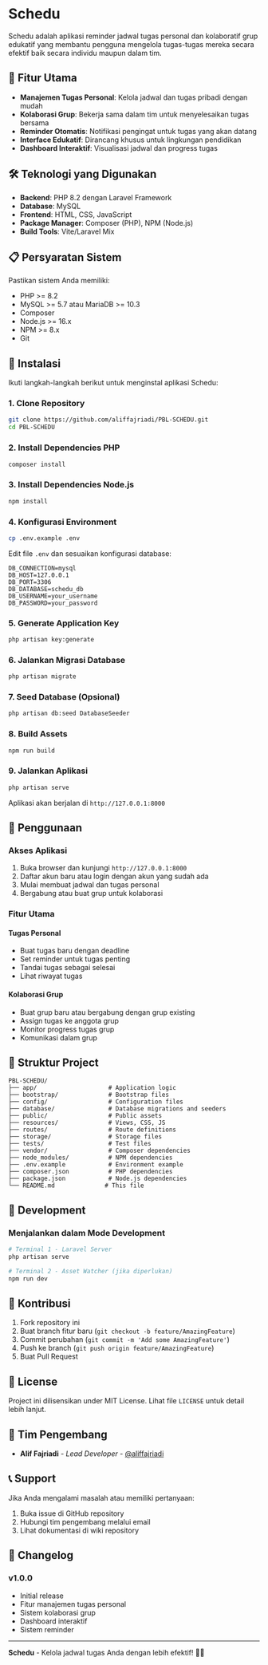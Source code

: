 # Schedu

Schedu adalah aplikasi reminder jadwal tugas personal dan kolaboratif grup edukatif yang membantu pengguna mengelola tugas-tugas mereka secara efektif baik secara individu maupun dalam tim.

## 🚀 Fitur Utama

- **Manajemen Tugas Personal**: Kelola jadwal dan tugas pribadi dengan mudah
- **Kolaborasi Grup**: Bekerja sama dalam tim untuk menyelesaikan tugas bersama
- **Reminder Otomatis**: Notifikasi pengingat untuk tugas yang akan datang
- **Interface Edukatif**: Dirancang khusus untuk lingkungan pendidikan
- **Dashboard Interaktif**: Visualisasi jadwal dan progress tugas

## 🛠️ Teknologi yang Digunakan

- **Backend**: PHP 8.2 dengan Laravel Framework
- **Database**: MySQL
- **Frontend**: HTML, CSS, JavaScript
- **Package Manager**: Composer (PHP), NPM (Node.js)
- **Build Tools**: Vite/Laravel Mix

## 📋 Persyaratan Sistem

Pastikan sistem Anda memiliki:

- PHP >= 8.2
- MySQL >= 5.7 atau MariaDB >= 10.3
- Composer
- Node.js >= 16.x
- NPM >= 8.x
- Git

## 🔧 Instalasi

Ikuti langkah-langkah berikut untuk menginstal aplikasi Schedu:

### 1. Clone Repository

```bash
git clone https://github.com/aliffajriadi/PBL-SCHEDU.git
cd PBL-SCHEDU
```

### 2. Install Dependencies PHP

```bash
composer install
```

### 3. Install Dependencies Node.js

```bash
npm install
```

### 4. Konfigurasi Environment

```bash
cp .env.example .env
```

Edit file `.env` dan sesuaikan konfigurasi database:

```env
DB_CONNECTION=mysql
DB_HOST=127.0.0.1
DB_PORT=3306
DB_DATABASE=schedu_db
DB_USERNAME=your_username
DB_PASSWORD=your_password
```

### 5. Generate Application Key

```bash
php artisan key:generate
```

### 6. Jalankan Migrasi Database

```bash
php artisan migrate
```

### 7. Seed Database (Opsional)

```bash
php artisan db:seed DatabaseSeeder
```

### 8. Build Assets

```bash
npm run build
```

### 9. Jalankan Aplikasi

```bash
php artisan serve
```

Aplikasi akan berjalan di `http://127.0.0.1:8000`

## 🚀 Penggunaan

### Akses Aplikasi

1. Buka browser dan kunjungi `http://127.0.0.1:8000`
2. Daftar akun baru atau login dengan akun yang sudah ada
3. Mulai membuat jadwal dan tugas personal
4. Bergabung atau buat grup untuk kolaborasi

### Fitur Utama

#### Tugas Personal
- Buat tugas baru dengan deadline
- Set reminder untuk tugas penting
- Tandai tugas sebagai selesai
- Lihat riwayat tugas

#### Kolaborasi Grup
- Buat grup baru atau bergabung dengan grup existing
- Assign tugas ke anggota grup
- Monitor progress tugas grup
- Komunikasi dalam grup

## 📁 Struktur Project

```
PBL-SCHEDU/
├── app/                    # Application logic
├── bootstrap/              # Bootstrap files
├── config/                 # Configuration files
├── database/               # Database migrations and seeders
├── public/                 # Public assets
├── resources/              # Views, CSS, JS
├── routes/                 # Route definitions
├── storage/                # Storage files
├── tests/                  # Test files
├── vendor/                 # Composer dependencies
├── node_modules/           # NPM dependencies
├── .env.example            # Environment example
├── composer.json           # PHP dependencies
├── package.json            # Node.js dependencies
└── README.md              # This file
```

## 🔧 Development

### Menjalankan dalam Mode Development

```bash
# Terminal 1 - Laravel Server
php artisan serve

# Terminal 2 - Asset Watcher (jika diperlukan)
npm run dev
```

## 🤝 Kontribusi

1. Fork repository ini
2. Buat branch fitur baru (`git checkout -b feature/AmazingFeature`)
3. Commit perubahan (`git commit -m 'Add some AmazingFeature'`)
4. Push ke branch (`git push origin feature/AmazingFeature`)
5. Buat Pull Request

## 📝 License

Project ini dilisensikan under MIT License. Lihat file `LICENSE` untuk detail lebih lanjut.

## 👥 Tim Pengembang

- **Alif Fajriadi** - *Lead Developer* - [@aliffajriadi](https://github.com/aliffajriadi)

## 📞 Support

Jika Anda mengalami masalah atau memiliki pertanyaan:

1. Buka issue di GitHub repository
2. Hubungi tim pengembang melalui email
3. Lihat dokumentasi di wiki repository

## 🔄 Changelog

### v1.0.0
- Initial release
- Fitur manajemen tugas personal
- Sistem kolaborasi grup
- Dashboard interaktif
- Sistem reminder

---

**Schedu** - Kelola jadwal tugas Anda dengan lebih efektif! 📅✨
```

